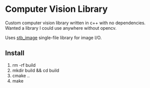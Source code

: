 # Computer Vision Library #

Custom computer vision library written in c++ with no dependencies. Wanted a library I could use anywhere without opencv.

Uses [stb_image](https://github.com/nothings/stb) single-file library for image I/O.

## Install ##
1. rm -rf build
2. mkdir build && cd build
3. cmake ..
4. make









